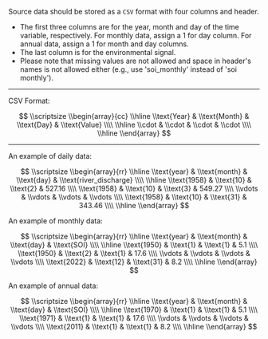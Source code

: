Source data should be stored as a `CSV` format with four columns and header.

* The first three columns are for the year, month and day of the time variable, respectively. For monthly data, assign a 1 for day column. For annual data, assign a 1 for month and day columns.  
* The last column is for the environmental signal.
* Please note that missing values are not allowed and space in header's names is not allowed either (e.g., use 'soi_monthly' instead of 'soi monthly').

***
CSV Format:

$$
\\scriptsize
\\begin{array}{cc} 
  \\hline 
  \\text{Year} & \\text{Month} & \\text{Day} & \\text{Value} \\\\
  \\hline       
  \\cdot & \\cdot & \\cdot &        \\cdot \\\\ 
  \\hline 
\\end{array}
$$

*** 
An example of daily data:

$$
\\scriptsize
\\begin{array}{rr}
  \\hline 
  \\text{year} & \\text{month} & \\text{day} & \\text{river_discharge} \\\\
  \\hline 
  \\text{1958} & \\text{10} &   \\text{2} &  527.16 \\\\
  \\text{1958} & \\text{10} &   \\text{3} &  549.27 \\\\
  \\vdots      & \\vdots    &   \\vdots   & \\vdots \\\\
  \\text{1958} & \\text{10} &  \\text{31} &  343.46 \\\\
  \\hline 
\\end{array}
$$

An example of monthly data:

$$
\\scriptsize
\\begin{array}{rr}
  \\hline 
  \\text{year} & \\text{month} & \\text{day} & \\text{SOI} \\\\
  \\hline 
  \\text{1950} &  \\text{1} &   \\text{1} &     5.1 \\\\
  \\text{1950} &  \\text{2} &   \\text{1} &    17.6 \\\\
  \\vdots      &    \\vdots &     \\vdots & \\vdots \\\\
  \\text{2022} & \\text{12} &  \\text{31} &     8.2 \\\\
  \\hline 
\\end{array}
$$

An example of annual data:

$$
\\scriptsize
\\begin{array}{rr}
  \\hline 
  \\text{year} & \\text{month} & \\text{day} & \\text{SOI} \\\\
  \\hline 
  \\text{1970} & \\text{1} & \\text{1} &     5.1 \\\\
  \\text{1971} & \\text{1} & \\text{1} &    17.6 \\\\
  \\vdots      &   \\vdots & \\vdots   & \\vdots \\\\
  \\text{2011} & \\text{1} & \\text{1} &     8.2 \\\\
  \\hline 
\\end{array}
$$
